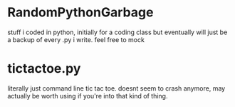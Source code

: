 # RandomPythonGarbage
stuff i coded in python, initially for a coding class but eventually will just be a backup of every .py i write. feel free to mock
# tictactoe.py
literally just command line tic tac toe. doesnt seem to crash anymore, may actually be worth using if you're into that kind of thing.
